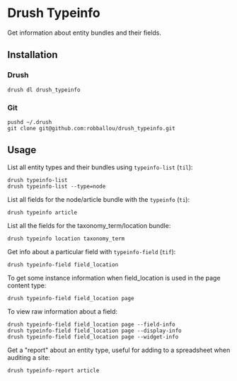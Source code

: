 # Drush Typeinfo

Get information about entity bundles and their fields.

## Installation

### Drush

    drush dl drush_typeinfo

### Git

    pushd ~/.drush
    git clone git@github.com:robballou/drush_typeinfo.git

## Usage

List all entity types and their bundles using `typeinfo-list` (`til`):

    drush typeinfo-list
    drush typeinfo-list --type=node

List all fields for the node/article bundle with the `typeinfo` (`ti`):

    drush typeinfo article

List all the fields for the taxonomy_term/location bundle:

    drush typeinfo location taxonomy_term

Get info about a particular field with `typeinfo-field` (`tif`):

    drush typeinfo-field field_location

To get some instance information when field_location is used in the page content type:

    drush typeinfo-field field_location page

To view raw information about a field:

    drush typeinfo-field field_location page --field-info
    drush typeinfo-field field_location page --display-info
    drush typeinfo-field field_location page --widget-info

Get a "report" about an entity type, useful for adding to a spreadsheet when auditing a site:

    drush typeinfo-report article
